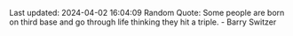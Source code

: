 Last updated: 2024-04-02 16:04:09
Random Quote: Some people are born on third base and go through life thinking they hit a triple. - Barry Switzer